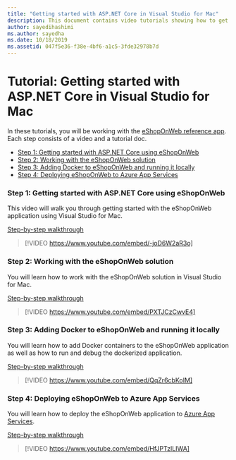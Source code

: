 ```yaml
---
title: "Getting started with ASP.NET Core in Visual Studio for Mac"
description: This document contains video tutorials showing how to get start with ASP.NET Core in Visual Studio for Mac.
author: sayedihashimi
ms.author: sayedha
ms.date: 10/18/2019
ms.assetid: 047f5e36-f38e-4bf6-a1c5-3fde32978b7d
---
```


# Tutorial: Getting started with ASP.NET Core in Visual Studio for Mac

In these tutorials, you will be working with the [eShopOnWeb reference app](https://github.com/dotnet-architecture/eShopOnWeb). Each step consists of a video and a tutorial doc.

 - [Step 1: Getting started with ASP.NET Core using eShopOnWeb](#step-1-getting-started-with-aspnet-core-using-eshoponweb)
 - [Step 2: Working with the eShopOnWeb solution](#step-2-working-with-the-eshoponweb-solution)
 - [Step 3: Adding Docker to eShopOnWeb and running it locally](#step-3-adding-docker-to-eshoponweb-and-running-it-locally)
 - [Step 4: Deploying eShopOnWeb to Azure App Services](#step-4-deploying-eshoponweb-to-azure-app-services)

### Step 1: Getting started with ASP.NET Core using eShopOnWeb

This video will walk you through getting started with the eShopOnWeb application using Visual Studio for Mac.

[Step-by-step walkthrough](https://github.com/dotnet-architecture/eShopOnWeb/wiki/Getting-Started-for-Beginners-with-Visual-Studio-for-Mac)

> [!VIDEO https://www.youtube.com/embed/-joD6W2aR3o]

### Step 2: Working with the eShopOnWeb solution

You will learn how to work with the eShopOnWeb solution in Visual Studio for Mac.

[Step-by-step walkthrough](https://github.com/dotnet-architecture/eShopOnWeb/wiki/Getting-Started-for-Beginners-with-Visual-Studio-for-Mac)

> [!VIDEO https://www.youtube.com/embed/PXTJCzCwvE4]

### Step 3: Adding Docker to eShopOnWeb and running it locally

You will learn how to add Docker containers to the eShopOnWeb application as well as how to run and debug the dockerized application.

[Step-by-step walkthrough](https://github.com/dotnet-architecture/eShopOnWeb/wiki/03b.-Running-Locally-on-a-Linux-Container-from-Visual-Studio-for-Mac)

> [!VIDEO https://www.youtube.com/embed/QqZr6cbKoIM]

### Step 4: Deploying eShopOnWeb to Azure App Services

You will learn how to deploy the eShopOnWeb application to [Azure App Services](https://azure.microsoft.com/en-us/services/app-service/).

[Step-by-step walkthrough](https://github.com/dotnet-architecture/eShopOnWeb/wiki/01b.-Deploying-to-Azure-App-Service-from-Visual-Studio-for-Mac)

> [!VIDEO https://www.youtube.com/embed/HfJPTzlLIWA]
